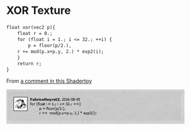 # XOR Texture
```
float xor(vec2 p){
    float r = 0.;
	for (float i = 1.; i <= 32.; ++i) {
        p = floor(p/2.),
	r += mod(p.x+p.y, 2.) * exp2(i);
	}
    return r;
}
```
From [a comment in this Shadertoy](https://www.shadertoy.com/view/ltsGzN)

<img src="credit.png"></img>
